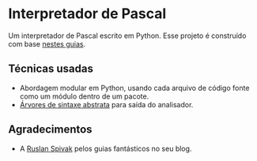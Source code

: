 # Interpretador de Pascal
Um interpretador de Pascal escrito em Python. Esse projeto é construído com base [nestes guias](https://ruslanspivak.com/lsbasi-part1).

## Técnicas usadas
- Abordagem modular em Python, usando cada arquivo de código fonte como um módulo dentro de um pacote.
- [Árvores de sintaxe abstrata](https://en.wikipedia.org/wiki/Abstract_syntax_tree) para saída do analisador.

## Agradecimentos
- A [Ruslan Spivak](https://ruslanspivak.com) pelos guias fantásticos no seu blog.
